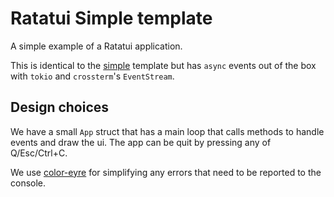 # Ratatui Simple template

A simple example of a Ratatui application.

This is identical to the [simple](../simple) template but has `async` events out of the box with `tokio` and
`crossterm`'s `EventStream`.

## Design choices

We have a small `App` struct that has a main loop that calls methods to handle events and draw the
ui. The app can be quit by pressing any of Q/Esc/Ctrl+C.

We use [color-eyre](https://docs.rs/color-eyre/latest/color_eyre/) for simplifying any errors that
need to be reported to the console.
